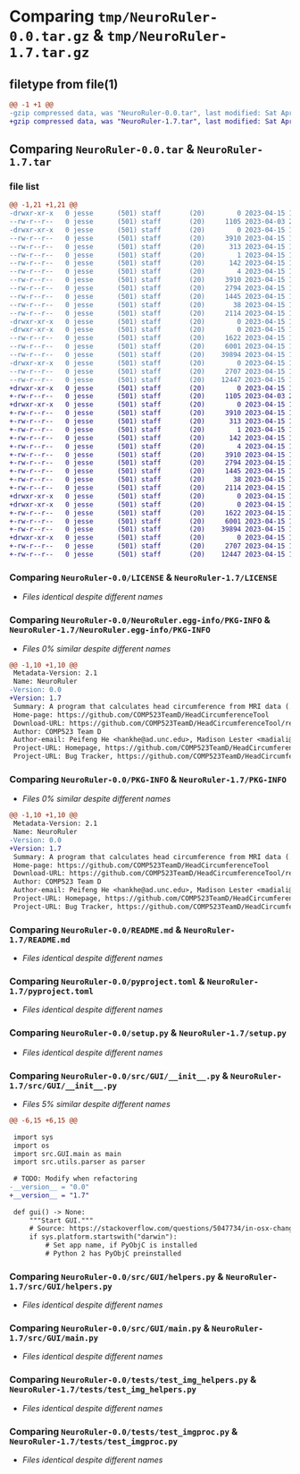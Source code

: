 # Comparing `tmp/NeuroRuler-0.0.tar.gz` & `tmp/NeuroRuler-1.7.tar.gz`

## filetype from file(1)

```diff
@@ -1 +1 @@
-gzip compressed data, was "NeuroRuler-0.0.tar", last modified: Sat Apr 15 15:34:28 2023, max compression
+gzip compressed data, was "NeuroRuler-1.7.tar", last modified: Sat Apr 15 15:33:02 2023, max compression
```

## Comparing `NeuroRuler-0.0.tar` & `NeuroRuler-1.7.tar`

### file list

```diff
@@ -1,21 +1,21 @@
-drwxr-xr-x   0 jesse      (501) staff       (20)        0 2023-04-15 15:34:28.069156 NeuroRuler-0.0/
--rw-r--r--   0 jesse      (501) staff       (20)     1105 2023-04-03 23:13:14.000000 NeuroRuler-0.0/LICENSE
-drwxr-xr-x   0 jesse      (501) staff       (20)        0 2023-04-15 15:34:28.066259 NeuroRuler-0.0/NeuroRuler.egg-info/
--rw-r--r--   0 jesse      (501) staff       (20)     3910 2023-04-15 15:34:28.000000 NeuroRuler-0.0/NeuroRuler.egg-info/PKG-INFO
--rw-r--r--   0 jesse      (501) staff       (20)      313 2023-04-15 15:34:28.000000 NeuroRuler-0.0/NeuroRuler.egg-info/SOURCES.txt
--rw-r--r--   0 jesse      (501) staff       (20)        1 2023-04-15 15:34:28.000000 NeuroRuler-0.0/NeuroRuler.egg-info/dependency_links.txt
--rw-r--r--   0 jesse      (501) staff       (20)      142 2023-04-15 15:34:28.000000 NeuroRuler-0.0/NeuroRuler.egg-info/requires.txt
--rw-r--r--   0 jesse      (501) staff       (20)        4 2023-04-15 15:34:28.000000 NeuroRuler-0.0/NeuroRuler.egg-info/top_level.txt
--rw-r--r--   0 jesse      (501) staff       (20)     3910 2023-04-15 15:34:28.068935 NeuroRuler-0.0/PKG-INFO
--rw-r--r--   0 jesse      (501) staff       (20)     2794 2023-04-15 13:56:33.000000 NeuroRuler-0.0/README.md
--rw-r--r--   0 jesse      (501) staff       (20)     1445 2023-04-15 15:03:14.000000 NeuroRuler-0.0/pyproject.toml
--rw-r--r--   0 jesse      (501) staff       (20)       38 2023-04-15 15:34:28.069225 NeuroRuler-0.0/setup.cfg
--rw-r--r--   0 jesse      (501) staff       (20)     2114 2023-04-15 15:26:51.000000 NeuroRuler-0.0/setup.py
-drwxr-xr-x   0 jesse      (501) staff       (20)        0 2023-04-15 15:34:28.063399 NeuroRuler-0.0/src/
-drwxr-xr-x   0 jesse      (501) staff       (20)        0 2023-04-15 15:34:28.067536 NeuroRuler-0.0/src/GUI/
--rw-r--r--   0 jesse      (501) staff       (20)     1622 2023-04-15 15:34:19.000000 NeuroRuler-0.0/src/GUI/__init__.py
--rw-r--r--   0 jesse      (501) staff       (20)     6001 2023-04-15 13:24:15.000000 NeuroRuler-0.0/src/GUI/helpers.py
--rw-r--r--   0 jesse      (501) staff       (20)    39894 2023-04-15 13:38:34.000000 NeuroRuler-0.0/src/GUI/main.py
-drwxr-xr-x   0 jesse      (501) staff       (20)        0 2023-04-15 15:34:28.068393 NeuroRuler-0.0/tests/
--rw-r--r--   0 jesse      (501) staff       (20)     2707 2023-04-15 13:24:15.000000 NeuroRuler-0.0/tests/test_img_helpers.py
--rw-r--r--   0 jesse      (501) staff       (20)    12447 2023-04-15 13:38:34.000000 NeuroRuler-0.0/tests/test_imgproc.py
+drwxr-xr-x   0 jesse      (501) staff       (20)        0 2023-04-15 15:33:02.396332 NeuroRuler-1.7/
+-rw-r--r--   0 jesse      (501) staff       (20)     1105 2023-04-03 23:13:14.000000 NeuroRuler-1.7/LICENSE
+drwxr-xr-x   0 jesse      (501) staff       (20)        0 2023-04-15 15:33:02.394270 NeuroRuler-1.7/NeuroRuler.egg-info/
+-rw-r--r--   0 jesse      (501) staff       (20)     3910 2023-04-15 15:33:02.000000 NeuroRuler-1.7/NeuroRuler.egg-info/PKG-INFO
+-rw-r--r--   0 jesse      (501) staff       (20)      313 2023-04-15 15:33:02.000000 NeuroRuler-1.7/NeuroRuler.egg-info/SOURCES.txt
+-rw-r--r--   0 jesse      (501) staff       (20)        1 2023-04-15 15:33:02.000000 NeuroRuler-1.7/NeuroRuler.egg-info/dependency_links.txt
+-rw-r--r--   0 jesse      (501) staff       (20)      142 2023-04-15 15:33:02.000000 NeuroRuler-1.7/NeuroRuler.egg-info/requires.txt
+-rw-r--r--   0 jesse      (501) staff       (20)        4 2023-04-15 15:33:02.000000 NeuroRuler-1.7/NeuroRuler.egg-info/top_level.txt
+-rw-r--r--   0 jesse      (501) staff       (20)     3910 2023-04-15 15:33:02.396123 NeuroRuler-1.7/PKG-INFO
+-rw-r--r--   0 jesse      (501) staff       (20)     2794 2023-04-15 13:56:33.000000 NeuroRuler-1.7/README.md
+-rw-r--r--   0 jesse      (501) staff       (20)     1445 2023-04-15 15:03:14.000000 NeuroRuler-1.7/pyproject.toml
+-rw-r--r--   0 jesse      (501) staff       (20)       38 2023-04-15 15:33:02.396397 NeuroRuler-1.7/setup.cfg
+-rw-r--r--   0 jesse      (501) staff       (20)     2114 2023-04-15 15:26:51.000000 NeuroRuler-1.7/setup.py
+drwxr-xr-x   0 jesse      (501) staff       (20)        0 2023-04-15 15:33:02.392259 NeuroRuler-1.7/src/
+drwxr-xr-x   0 jesse      (501) staff       (20)        0 2023-04-15 15:33:02.395072 NeuroRuler-1.7/src/GUI/
+-rw-r--r--   0 jesse      (501) staff       (20)     1622 2023-04-15 15:27:32.000000 NeuroRuler-1.7/src/GUI/__init__.py
+-rw-r--r--   0 jesse      (501) staff       (20)     6001 2023-04-15 13:24:15.000000 NeuroRuler-1.7/src/GUI/helpers.py
+-rw-r--r--   0 jesse      (501) staff       (20)    39894 2023-04-15 13:38:34.000000 NeuroRuler-1.7/src/GUI/main.py
+drwxr-xr-x   0 jesse      (501) staff       (20)        0 2023-04-15 15:33:02.395671 NeuroRuler-1.7/tests/
+-rw-r--r--   0 jesse      (501) staff       (20)     2707 2023-04-15 13:24:15.000000 NeuroRuler-1.7/tests/test_img_helpers.py
+-rw-r--r--   0 jesse      (501) staff       (20)    12447 2023-04-15 13:38:34.000000 NeuroRuler-1.7/tests/test_imgproc.py
```

### Comparing `NeuroRuler-0.0/LICENSE` & `NeuroRuler-1.7/LICENSE`

 * *Files identical despite different names*

### Comparing `NeuroRuler-0.0/NeuroRuler.egg-info/PKG-INFO` & `NeuroRuler-1.7/NeuroRuler.egg-info/PKG-INFO`

 * *Files 0% similar despite different names*

```diff
@@ -1,10 +1,10 @@
 Metadata-Version: 2.1
 Name: NeuroRuler
-Version: 0.0
+Version: 1.7
 Summary: A program that calculates head circumference from MRI data (.nii, .nii.gz, .nrrd).
 Home-page: https://github.com/COMP523TeamD/HeadCircumferenceTool
 Download-URL: https://github.com/COMP523TeamD/HeadCircumferenceTool/releases
 Author: COMP523 Team D
 Author-email: Peifeng He <hankhe@ad.unc.edu>, Madison Lester <madiali@email.unc.edu>, Eric Schneider <eric@cs.unc.edu>, Jesse Wei <jesse@cs.unc.edu>
 Project-URL: Homepage, https://github.com/COMP523TeamD/HeadCircumferenceTool
 Project-URL: Bug Tracker, https://github.com/COMP523TeamD/HeadCircumferenceTool/issues
```

### Comparing `NeuroRuler-0.0/PKG-INFO` & `NeuroRuler-1.7/PKG-INFO`

 * *Files 0% similar despite different names*

```diff
@@ -1,10 +1,10 @@
 Metadata-Version: 2.1
 Name: NeuroRuler
-Version: 0.0
+Version: 1.7
 Summary: A program that calculates head circumference from MRI data (.nii, .nii.gz, .nrrd).
 Home-page: https://github.com/COMP523TeamD/HeadCircumferenceTool
 Download-URL: https://github.com/COMP523TeamD/HeadCircumferenceTool/releases
 Author: COMP523 Team D
 Author-email: Peifeng He <hankhe@ad.unc.edu>, Madison Lester <madiali@email.unc.edu>, Eric Schneider <eric@cs.unc.edu>, Jesse Wei <jesse@cs.unc.edu>
 Project-URL: Homepage, https://github.com/COMP523TeamD/HeadCircumferenceTool
 Project-URL: Bug Tracker, https://github.com/COMP523TeamD/HeadCircumferenceTool/issues
```

### Comparing `NeuroRuler-0.0/README.md` & `NeuroRuler-1.7/README.md`

 * *Files identical despite different names*

### Comparing `NeuroRuler-0.0/pyproject.toml` & `NeuroRuler-1.7/pyproject.toml`

 * *Files identical despite different names*

### Comparing `NeuroRuler-0.0/setup.py` & `NeuroRuler-1.7/setup.py`

 * *Files identical despite different names*

### Comparing `NeuroRuler-0.0/src/GUI/__init__.py` & `NeuroRuler-1.7/src/GUI/__init__.py`

 * *Files 5% similar despite different names*

```diff
@@ -6,15 +6,15 @@
 
 import sys
 import os
 import src.GUI.main as main
 import src.utils.parser as parser
 
 # TODO: Modify when refactoring
-__version__ = "0.0"
+__version__ = "1.7"
 
 def gui() -> None:
     """Start GUI."""
     # Source: https://stackoverflow.com/questions/5047734/in-osx-change-application-name-from-python
     if sys.platform.startswith("darwin"):
         # Set app name, if PyObjC is installed
         # Python 2 has PyObjC preinstalled
```

### Comparing `NeuroRuler-0.0/src/GUI/helpers.py` & `NeuroRuler-1.7/src/GUI/helpers.py`

 * *Files identical despite different names*

### Comparing `NeuroRuler-0.0/src/GUI/main.py` & `NeuroRuler-1.7/src/GUI/main.py`

 * *Files identical despite different names*

### Comparing `NeuroRuler-0.0/tests/test_img_helpers.py` & `NeuroRuler-1.7/tests/test_img_helpers.py`

 * *Files identical despite different names*

### Comparing `NeuroRuler-0.0/tests/test_imgproc.py` & `NeuroRuler-1.7/tests/test_imgproc.py`

 * *Files identical despite different names*

